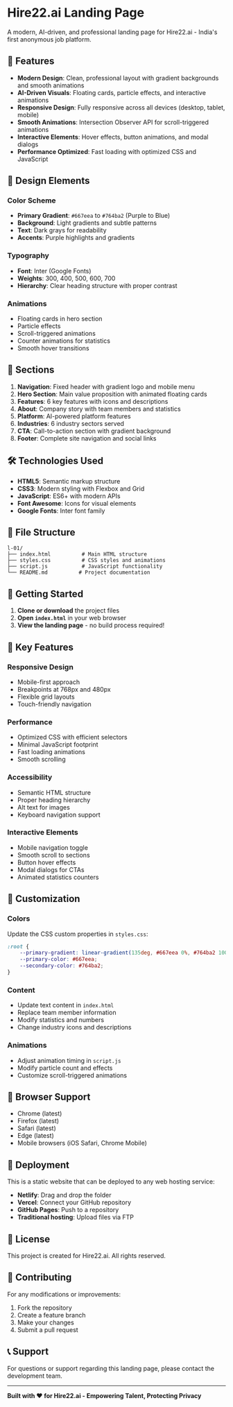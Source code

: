 # Hire22.ai Landing Page

A modern, AI-driven, and professional landing page for Hire22.ai - India's first anonymous job platform.

## 🚀 Features

- **Modern Design**: Clean, professional layout with gradient backgrounds and smooth animations
- **AI-Driven Visuals**: Floating cards, particle effects, and interactive animations
- **Responsive Design**: Fully responsive across all devices (desktop, tablet, mobile)
- **Smooth Animations**: Intersection Observer API for scroll-triggered animations
- **Interactive Elements**: Hover effects, button animations, and modal dialogs
- **Performance Optimized**: Fast loading with optimized CSS and JavaScript

## 🎨 Design Elements

### Color Scheme
- **Primary Gradient**: `#667eea` to `#764ba2` (Purple to Blue)
- **Background**: Light gradients and subtle patterns
- **Text**: Dark grays for readability
- **Accents**: Purple highlights and gradients

### Typography
- **Font**: Inter (Google Fonts)
- **Weights**: 300, 400, 500, 600, 700
- **Hierarchy**: Clear heading structure with proper contrast

### Animations
- Floating cards in hero section
- Particle effects
- Scroll-triggered animations
- Counter animations for statistics
- Smooth hover transitions

## 📱 Sections

1. **Navigation**: Fixed header with gradient logo and mobile menu
2. **Hero Section**: Main value proposition with animated floating cards
3. **Features**: 6 key features with icons and descriptions
4. **About**: Company story with team members and statistics
5. **Platform**: AI-powered platform features
6. **Industries**: 6 industry sectors served
7. **CTA**: Call-to-action section with gradient background
8. **Footer**: Complete site navigation and social links

## 🛠️ Technologies Used

- **HTML5**: Semantic markup structure
- **CSS3**: Modern styling with Flexbox and Grid
- **JavaScript**: ES6+ with modern APIs
- **Font Awesome**: Icons for visual elements
- **Google Fonts**: Inter font family

## 📁 File Structure

```
l-01/
├── index.html          # Main HTML structure
├── styles.css          # CSS styles and animations
├── script.js           # JavaScript functionality
└── README.md          # Project documentation
```

## 🚀 Getting Started

1. **Clone or download** the project files
2. **Open `index.html`** in your web browser
3. **View the landing page** - no build process required!

## 🎯 Key Features

### Responsive Design
- Mobile-first approach
- Breakpoints at 768px and 480px
- Flexible grid layouts
- Touch-friendly navigation

### Performance
- Optimized CSS with efficient selectors
- Minimal JavaScript footprint
- Fast loading animations
- Smooth scrolling

### Accessibility
- Semantic HTML structure
- Proper heading hierarchy
- Alt text for images
- Keyboard navigation support

### Interactive Elements
- Mobile navigation toggle
- Smooth scroll to sections
- Button hover effects
- Modal dialogs for CTAs
- Animated statistics counters

## 🎨 Customization

### Colors
Update the CSS custom properties in `styles.css`:
```css
:root {
    --primary-gradient: linear-gradient(135deg, #667eea 0%, #764ba2 100%);
    --primary-color: #667eea;
    --secondary-color: #764ba2;
}
```

### Content
- Update text content in `index.html`
- Replace team member information
- Modify statistics and numbers
- Change industry icons and descriptions

### Animations
- Adjust animation timing in `script.js`
- Modify particle count and effects
- Customize scroll-triggered animations

## 📱 Browser Support

- Chrome (latest)
- Firefox (latest)
- Safari (latest)
- Edge (latest)
- Mobile browsers (iOS Safari, Chrome Mobile)

## 🚀 Deployment

This is a static website that can be deployed to any web hosting service:

- **Netlify**: Drag and drop the folder
- **Vercel**: Connect your GitHub repository
- **GitHub Pages**: Push to a repository
- **Traditional hosting**: Upload files via FTP

## 📄 License

This project is created for Hire22.ai. All rights reserved.

## 🤝 Contributing

For any modifications or improvements:
1. Fork the repository
2. Create a feature branch
3. Make your changes
4. Submit a pull request

## 📞 Support

For questions or support regarding this landing page, please contact the development team.

---

**Built with ❤️ for Hire22.ai - Empowering Talent, Protecting Privacy** 